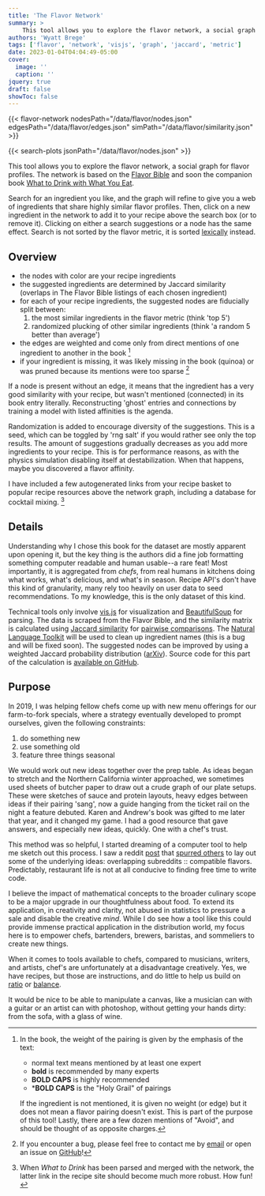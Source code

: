 ```yaml
---
title: 'The Flavor Network'
summary: >
    This tool allows you to explore the flavor network, a social graph for flavor profiles. The network is based on the [Flavor Bible](https://karenandandrew.com/books/the-flavor-bible/) and soon the companion book [What to Drink with What You Eat](https://karenandandrew.com/books/what-to-drink-with-what-you-eat/).
authors: 'Wyatt Brege'
tags: ['flavor', 'network', 'visjs', 'graph', 'jaccard', 'metric']
date: 2023-01-04T04:04:49-05:00
cover:
  image: '' 
  caption: '' 
jquery: true
draft: false
showToc: false
---
```


{{< flavor-network 
  nodesPath="/data/flavor/nodes.json" 
  edgesPath="/data/flavor/edges.json"
  simPath="/data/flavor/similarity.json" >}}

{{< search-plots jsonPath="/data/flavor/nodes.json" >}}

This tool allows you to explore the flavor network, a social graph for flavor profiles.
The network is based on the 
[Flavor Bible](https://karenandandrew.com/books/the-flavor-bible/) and soon the companion book 
[What to Drink with What You Eat](https://karenandandrew.com/books/what-to-drink-with-what-you-eat/).

Search for an ingredient you like, and the graph will refine to give you a web of ingredients that share highly similar flavor profiles. 
Then, click on a new ingredient in the network to add it to your recipe above the search box (or to remove it).
Clicking on either a search suggestions or a node has the same effect.
Search is not sorted by the flavor metric, it is sorted [lexically](https://fusejs.io/) instead.

## Overview

* the nodes with color are your recipe ingredients
* the suggested ingredients are determined by Jaccard similarity (overlaps in The Flavor Bible listings of each chosen ingredient)
* for each of your recipe ingredients, the suggested nodes are fiducially split between:
  1. the most similar ingredients in the flavor metric (think 'top 5')
  2. randomized plucking of other similar ingredients (think 'a random 5 better than average')
* the edges are weighted and come only from direct mentions of one ingredient to another in the book [^1]
* if your ingredient is missing, it was likely missing in the book (quinoa) or was pruned because its mentions were too sparse [^2]

If a node is present without an edge, it means that the ingredient has a very good similarity with your recipe, but wasn't mentioned (connected) in its book entry literally.
Reconstructing 'ghost' entries and connections by training a model with listed affinities is the agenda.

Randomization is added to encourage diversity of the suggestions.
This is a seed, which can be toggled by 'rng salt' if you would rather see only the top results. 
The amount of suggestions gradually decreases as you add more ingredients to your recipe.
This is for performance reasons, as with the physics simulation disabling itself at destabilization.
When that happens, maybe you discovered a flavor affinity.

I have included a few autogenerated links from your recipe basket to popular recipe resources above the network graph, including a database for cocktail mixing. [^3] 

## Details

Understanding why I chose this book for the dataset are mostly apparent upon opening it, but the key thing is the authors did a fine job formatting something computer readable and human usable--a rare feat!
Most importantly, it is aggregated from *chefs*, from real humans in kitchens doing what works, what's delicious, and what's in season.
Recipe API's don't have this kind of granularity, many rely too heavily on user data to seed recommendations.
To my knowledge, this is the only dataset of this kind.

Technical tools only involve [vis.js](https://visjs.org/) for visualization and [BeautifulSoup](https://www.crummy.com/software/BeautifulSoup/bs4/doc/) for parsing.
The data is scraped from the Flavor Bible, and the similarity matrix is calculated using [Jaccard similarity](https://en.wikipedia.org/wiki/Jaccard_index) for [pairwise comparisons](https://en.wikipedia.org/wiki/Pairwise_comparison).
The [Natural Language Toolkit](https://www.nltk.org/) will be used to clean up ingredient names (this is a bug and will be fixed soon). 
The suggested nodes can be improved by using a weighted Jaccard probability distribution ([arXiv](https://arxiv.org/abs/1809.04052)).
Source code for this part of the calculation is [available on GitHub](https://github.com/brege/flavor-project).

## Purpose

In 2019, I was helping fellow chefs come up with new menu offerings for our farm-to-fork specials, where a strategy eventually developed to prompt ourselves, given the following constraints:
1. do something new
2. use something old
3. feature three things seasonal

We would work out new ideas together over the prep table.
As ideas began to stretch and the Northern California winter approached, we sometimes used sheets of butcher paper to draw out a crude graph of our plate setups.
These were sketches of sauce and protein layouts, heavy edges between ideas if their pairing 'sang', now a guide hanging from the ticket rail on the night a feature debuted. Karen and Andrew's book was gifted to me later that year, and it changed my game.
I had a good resource that gave answers, and especially new ideas, quickly. One with a chef's trust.

This method was so helpful, I started dreaming of a computer tool to help me sketch out this process. I saw a reddit [post](https://www.reddit.com/r/datasets/comments/3bxlg7/i_have_every_publicly_available_reddit_comment/) that [spurred others](https://www.reddit.com/r/dataisbeautiful/comments/ae88pk/interactive_visualization_of_related_subreddits/) to lay out some of the underlying ideas: overlapping subreddits :: compatible flavors. Predictably, restaurant life is not at all conducive to finding free time to write code.

I believe the impact of mathematical concepts to the broader culinary scope to be a major upgrade in our thoughtfulness about food.
To extend its application, in creativity and clarity, not abused in statistics to pressure a sale and disable the creative *mind*.
While I do see how a tool like this could provide immense practical application in the distribution world, my focus here is to empower chefs, bartenders, brewers, baristas, and sommeliers to create new things.

When it comes to tools available to chefs, 
compared to musicians, writers, and artists,
chef's are unfortunately at a disadvantage creatively.
Yes, we have recipes, but those are instructions, and do little to help us build on [ratio](https://ruhlman.com/ruhlmans-books/) or [balance](https://www.saltfatacidheat.com/).

It would be nice to be able to manipulate a canvas, like a musician can with a guitar or an artist can with photoshop, without getting your hands dirty: from the sofa, with a glass of wine.

[^1]: In the book, the weight of the pairing is given by the emphasis of the text:
    * normal text means mentioned by at least one expert
    * **bold** is recommended by many experts
    * **BOLD CAPS** is highly recommended 
    * \***BOLD CAPS** is the "Holy Grail" of pairings

    If the ingredient is not mentioned, it is given no weight (or edge) but it does not mean a flavor pairing doesn't exist.
    This is part of the purpose of this tool! Lastly, there are a few dozen mentions of "Avoid", and should be thought of as opposite charges.

[^2]: If you encounter a bug, please feel free to contact me by [email](mailto:wyatt@brege.org)
or open an issue on
[GitHub](https://github.com/brege/flavor-project/issues)!

[^3]: When *What to Drink* has been parsed and merged with the network, the latter link in the recipe site should become much more robust. How fun!
